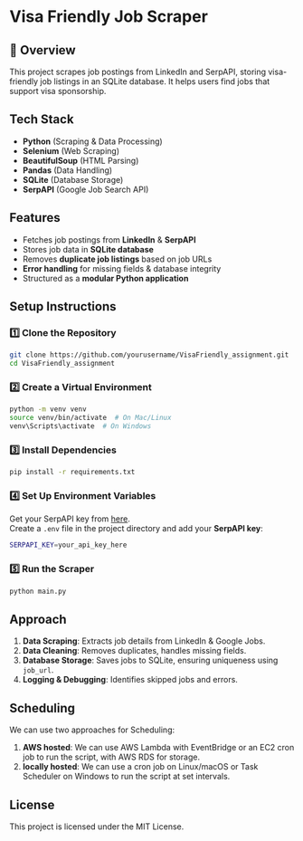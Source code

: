 # Visa Friendly Job Scraper

## 📌 Overview
This project scrapes job postings from LinkedIn and SerpAPI, storing visa-friendly job listings in an SQLite database. It helps users find jobs that support visa sponsorship.

## Tech Stack
- **Python** (Scraping & Data Processing)
- **Selenium** (Web Scraping)
- **BeautifulSoup** (HTML Parsing)
- **Pandas** (Data Handling)
- **SQLite** (Database Storage)
- **SerpAPI** (Google Job Search API)

## Features
- Fetches job postings from **LinkedIn** & **SerpAPI**
- Stores job data in **SQLite database**
- Removes **duplicate job listings** based on job URLs
- **Error handling** for missing fields & database integrity
- Structured as a **modular Python application**

## Setup Instructions
### 1️⃣ Clone the Repository
```bash
git clone https://github.com/yourusername/VisaFriendly_assignment.git
cd VisaFriendly_assignment
```

### 2️⃣ Create a Virtual Environment
```bash
python -m venv venv
source venv/bin/activate  # On Mac/Linux
venv\Scripts\activate  # On Windows
```

### 3️⃣ Install Dependencies
```bash
pip install -r requirements.txt
```

### 4️⃣ Set Up Environment Variables
Get your SerpAPI key from [here](https://serpapi.com/).<br>
Create a `.env` file in the project directory and add your **SerpAPI key**:
```bash
SERPAPI_KEY=your_api_key_here
```

### 5️⃣ Run the Scraper
```bash
python main.py
```

## Approach
1. **Data Scraping**: Extracts job details from LinkedIn & Google Jobs.
2. **Data Cleaning**: Removes duplicates, handles missing fields.
3. **Database Storage**: Saves jobs to SQLite, ensuring uniqueness using `job_url`.
4. **Logging & Debugging**: Identifies skipped jobs and errors.

## Scheduling
We can use two approaches for Scheduling:
1. **AWS hosted**: We can use AWS Lambda with EventBridge or an EC2 cron job to run the script, with AWS RDS for storage.
2. **locally hosted**: We can use a cron job on Linux/macOS or Task Scheduler on Windows to run the script at set intervals.

## License
This project is licensed under the MIT License.

